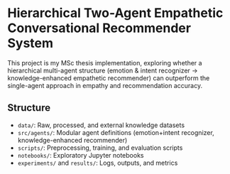 # Hierarchical Two-Agent Empathetic Conversational Recommender System

This project is my MSc thesis implementation, exploring whether a hierarchical multi-agent structure (emotion & intent recognizer → knowledge-enhanced empathetic recommender) can outperform the single-agent approach in empathy and recommendation accuracy.

## Structure
- `data/`: Raw, processed, and external knowledge datasets
- `src/agents/`: Modular agent definitions (emotion+intent recognizer, knowledge-enhanced recommender)
- `scripts/`: Preprocessing, training, and evaluation scripts
- `notebooks/`: Exploratory Jupyter notebooks
- `experiments/` and `results/`: Logs, outputs, and metrics